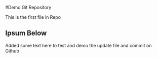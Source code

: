#Demo Git Repository

This is the first file in Repo

## Ipsum Below

Added some text here to test and demo the update file and commit on Github